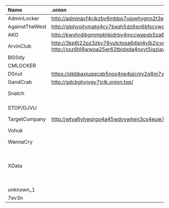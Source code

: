 | Name | .onion | bitcoin | mail address |
| :------ | :------ | :------ | :------ |
| AdminLocker | http://adminavf4cikzbv6mbbp7ujpwhygnn2t3egiz2pswldj32krrml42wyd.onion | | |
| AgainstTheWest | http://giphvoitymatg4cv7bxqh5dz6sn6bfscywoat4qtslztkomf5lavrayd.onion | | |
| AKO | http://kwvhrdibgmmpkhkidrby4mccwqpds5za6uo2thcw5gz75qncv7rbhyad.onion | | |
| ArvinClub | http://3kp6j22pz3zkv76yutctosa6djpj4yib2icvdqxucdaxxedumhqicpad.onion <br /> http://xxz6hl6wwoa25er62tbjdxda4nxyt5iqziavb73mhda6q6zujsgfoxqd.onion | | |
| Bl00dy | | | bloody.ransomware.support@armormail.net |
| CMLOCKER | | bc1qzpa3j6qse5xfxft2xy7h2phq04wq9pk66lllz5 | leljicok@gmail.com |
| D0nut | https://qkbbaxiuqqcqb5nox4np4qjcniy2q6m7yeluvj7n5i5dn7pgpcwxwfid.onion | | |
| GandCrab | http://gdcbghvjyqy7jclk.onion.top/ | | |
| Snatch | | | NeilAlden1Armstrong14@swisscows.email <br /> JohniFlex@airmail.cc |
| STOP/DJVU | | | support@fishmail.top <br /> datarestorehelp@airmail.cc |
| TargetCompany | http://wtyafjyhwqrgo4a45wdvvwhen3cx4euie73qvlhkhvlrexljoyuklaad.onion | | mallox@stealthypost.net |
| Vohuk | | | payordiebaby@tutanota.com <br /> payordiebaby69@msgsafe.io |
| WannaCry | | 12t9YDPgwueZ9NyMgw519p7AA8isjr6SMw | |
| XData | | | begins@colocasia.org <br /> bilbo@colocasia.org <br /> frodo@colocasia.org <br /> trevor@thwonderfulday.com <br /> bob@thwonderfulday.com <br /> bil@thwonderfulday.com |
| unknown_1 | | | b5cce0d45fd0@list.ru |
| 7ev3n | | 1Lud76Q98VRHCUiyK7XUs7AgFofrqXeP78 | backcontent@contractor.net |
